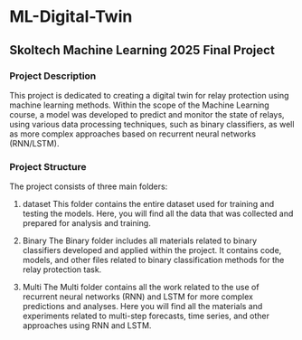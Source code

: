 # ML-Digital-Twin

## Skoltech Machine Learning 2025 Final Project

### Project Description
This project is dedicated to creating a digital twin for relay protection using machine learning methods. Within the scope of the Machine Learning course, a model was developed to predict and monitor the state of relays, using various data processing techniques, such as binary classifiers, as well as more complex approaches based on recurrent neural networks (RNN/LSTM).

### Project Structure
The project consists of three main folders:

1. dataset
This folder contains the entire dataset used for training and testing the models. Here, you will find all the data that was collected and prepared for analysis and training.

2. Binary
The Binary folder includes all materials related to binary classifiers developed and applied within the project. It contains code, models, and other files related to binary classification methods for the relay protection task.

3. Multi
The Multi folder contains all the work related to the use of recurrent neural networks (RNN) and LSTM for more complex predictions and analyses. Here you will find all the materials and experiments related to multi-step forecasts, time series, and other approaches using RNN and LSTM.


